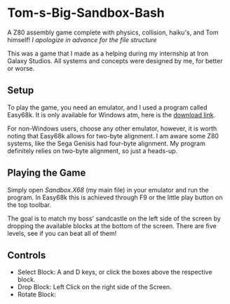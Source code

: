 # Tom-s-Big-Sandbox-Bash
A Z80 assembly game complete with physics, collision, haiku's, and Tom himself!
*I apologize in advance for the file structure*

This was a game that I made as a helping during my internship at Iron Galaxy Studios.
All systems and concepts were designed by me, for better or worse.

## Setup
To play the game, you need an emulator, and I used a program called Easy68k.
It is only available for Windows atm, here is the [download link]([url](http://www.easy68k.com/files/SetupEASy68K.exe)http://www.easy68k.com/files/SetupEASy68K.exe).

For non-Windows users, choose any other emulator, however, it is worth noting that
Easy68k allows for two-byte alignment. I am aware some Z80 systems, like the Sega Genisis had four-byte alignment.
My program definitely relies on two-byte alignment, so just a heads-up.

## Playing the Game
Simply open *Sandbox.X68* (my main file) in your emulator and run the program. 
In Easy68k this is achieved through F9 or the little play button on the top toolbar.

The goal is to match my boss' sandcastle on the left side of the screen by dropping
the available blocks at the bottom of the screen. There are five levels, see if you can
beat all of them!

## Controls
* Select Block: A and D keys, or click the boxes above the respective block.
* Drop Block: Left Click on the right side of the Screen.
* Rotate Block: 
